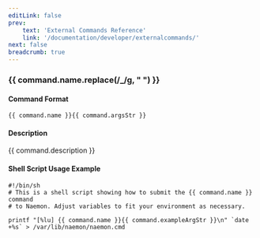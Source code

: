 ```yaml
---
editLink: false
prev:
    text: 'External Commands Reference'
    link: '/documentation/developer/externalcommands/'
next: false
breadcrumb: true
---
```


<script setup>
const command = {"args":[{"name":"host_name","type":"host"},{"name":"sticky","type":"int"},{"name":"notify","type":"bool"},{"name":"persistent","type":"bool"},{"name":"end_time","type":"timestamp"},{"name":"author","type":"str"},{"name":"comment","type":"str"}],"name":"ACKNOWLEDGE_HOST_PROBLEM_EXPIRE","description":"Allows you to acknowledge the current problem for the specified host for a limitied time. By acknowledging the current problem, future notifications (for the same host state) are disabled. The 'end_time' option determines the time after which the acknowledgement is cleared automatically. If the 'sticky' option is set to one (1), the acknowledgement will remain until the host returns to an UP state. Otherwise the acknowledgement will automatically be removed when the host changes state. If the 'notify' option is set to one (1), a notification will be sent out to contacts indicating that the current host problem has been acknowledged. If the 'persistent' option is set to one (1), the comment associated with the acknowledgement will remain once the acknowledgement is removed. If not, the comment will be deleted when the acknowledgement is removed.","classes":["host","comment"],"argsStr":";host_name;sticky;notify;persistent;end_time;author;comment","exampleArgStr":";host1;1;1;1;1478638441;naemonadmin;This is an example comment."};
</script>

<h3>{{ command.name.replace(/_/g, " ") }}</h3>

#### Command Format

`{{ command.name }}{{ command.argsStr }}`

#### Description

{{ command.description }}

#### Shell Script Usage Example

```sh-vue
#!/bin/sh
# This is a shell script showing how to submit the {{ command.name }} command
# to Naemon. Adjust variables to fit your environment as necessary.

printf "[%lu] {{ command.name }}{{ command.exampleArgStr }}\n" `date +%s` > /var/lib/naemon/naemon.cmd
```
